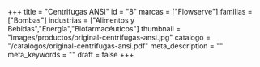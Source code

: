 +++
title = "Centrifugas ANSI"
id = "8"
marcas = ["Flowserve"]
familias = ["Bombas"]
industrias = ["Alimentos y Bebidas","Energía","Biofarmacéuticos"]
thumbnail = "images/productos/original-centrifugas-ansi.jpg"
catalogo = "/catalogos/original-centrifugas-ansi.pdf"
meta_description = ""
meta_keywords = ""
draft = false
+++
